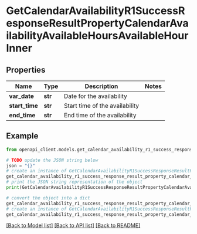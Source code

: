 # GetCalendarAvailabilityR1SuccessResponseResultPropertyCalendarAvailabilityAvailableHoursAvailableHourInner


## Properties

Name | Type | Description | Notes
------------ | ------------- | ------------- | -------------
**var_date** | **str** | Date for the availability | 
**start_time** | **str** | Start time of the availability | 
**end_time** | **str** | End time of the availability | 

## Example

```python
from openapi_client.models.get_calendar_availability_r1_success_response_result_property_calendar_availability_available_hours_available_hour_inner import GetCalendarAvailabilityR1SuccessResponseResultPropertyCalendarAvailabilityAvailableHoursAvailableHourInner

# TODO update the JSON string below
json = "{}"
# create an instance of GetCalendarAvailabilityR1SuccessResponseResultPropertyCalendarAvailabilityAvailableHoursAvailableHourInner from a JSON string
get_calendar_availability_r1_success_response_result_property_calendar_availability_available_hours_available_hour_inner_instance = GetCalendarAvailabilityR1SuccessResponseResultPropertyCalendarAvailabilityAvailableHoursAvailableHourInner.from_json(json)
# print the JSON string representation of the object
print(GetCalendarAvailabilityR1SuccessResponseResultPropertyCalendarAvailabilityAvailableHoursAvailableHourInner.to_json())

# convert the object into a dict
get_calendar_availability_r1_success_response_result_property_calendar_availability_available_hours_available_hour_inner_dict = get_calendar_availability_r1_success_response_result_property_calendar_availability_available_hours_available_hour_inner_instance.to_dict()
# create an instance of GetCalendarAvailabilityR1SuccessResponseResultPropertyCalendarAvailabilityAvailableHoursAvailableHourInner from a dict
get_calendar_availability_r1_success_response_result_property_calendar_availability_available_hours_available_hour_inner_from_dict = GetCalendarAvailabilityR1SuccessResponseResultPropertyCalendarAvailabilityAvailableHoursAvailableHourInner.from_dict(get_calendar_availability_r1_success_response_result_property_calendar_availability_available_hours_available_hour_inner_dict)
```
[[Back to Model list]](../README.md#documentation-for-models) [[Back to API list]](../README.md#documentation-for-api-endpoints) [[Back to README]](../README.md)


